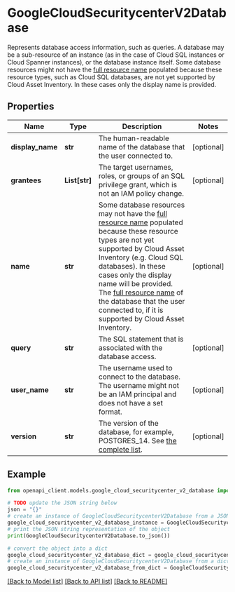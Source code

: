 # GoogleCloudSecuritycenterV2Database

Represents database access information, such as queries. A database may be a sub-resource of an instance (as in the case of Cloud SQL instances or Cloud Spanner instances), or the database instance itself. Some database resources might not have the [full resource name](https://google.aip.dev/122#full-resource-names) populated because these resource types, such as Cloud SQL databases, are not yet supported by Cloud Asset Inventory. In these cases only the display name is provided.

## Properties

Name | Type | Description | Notes
------------ | ------------- | ------------- | -------------
**display_name** | **str** | The human-readable name of the database that the user connected to. | [optional] 
**grantees** | **List[str]** | The target usernames, roles, or groups of an SQL privilege grant, which is not an IAM policy change. | [optional] 
**name** | **str** | Some database resources may not have the [full resource name](https://google.aip.dev/122#full-resource-names) populated because these resource types are not yet supported by Cloud Asset Inventory (e.g. Cloud SQL databases). In these cases only the display name will be provided. The [full resource name](https://google.aip.dev/122#full-resource-names) of the database that the user connected to, if it is supported by Cloud Asset Inventory. | [optional] 
**query** | **str** | The SQL statement that is associated with the database access. | [optional] 
**user_name** | **str** | The username used to connect to the database. The username might not be an IAM principal and does not have a set format. | [optional] 
**version** | **str** | The version of the database, for example, POSTGRES_14. See [the complete list](https://cloud.google.com/sql/docs/mysql/admin-api/rest/v1/SqlDatabaseVersion). | [optional] 

## Example

```python
from openapi_client.models.google_cloud_securitycenter_v2_database import GoogleCloudSecuritycenterV2Database

# TODO update the JSON string below
json = "{}"
# create an instance of GoogleCloudSecuritycenterV2Database from a JSON string
google_cloud_securitycenter_v2_database_instance = GoogleCloudSecuritycenterV2Database.from_json(json)
# print the JSON string representation of the object
print(GoogleCloudSecuritycenterV2Database.to_json())

# convert the object into a dict
google_cloud_securitycenter_v2_database_dict = google_cloud_securitycenter_v2_database_instance.to_dict()
# create an instance of GoogleCloudSecuritycenterV2Database from a dict
google_cloud_securitycenter_v2_database_from_dict = GoogleCloudSecuritycenterV2Database.from_dict(google_cloud_securitycenter_v2_database_dict)
```
[[Back to Model list]](../README.md#documentation-for-models) [[Back to API list]](../README.md#documentation-for-api-endpoints) [[Back to README]](../README.md)


